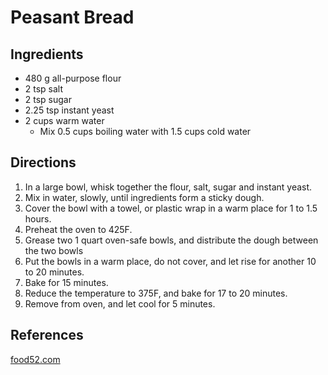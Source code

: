 # Peasant Bread

## Ingredients

* 480 g all-purpose flour
* 2 tsp salt
* 2 tsp sugar
* 2.25 tsp instant yeast
* 2 cups warm water
  * Mix 0.5 cups boiling water with 1.5 cups cold water

## Directions

1. In a large bowl, whisk together the flour, salt, sugar and instant yeast.
2. Mix in water, slowly, until ingredients form a sticky dough.
3. Cover the bowl with a towel, or plastic wrap in a warm place for 1 to 1.5 hours.
4. Preheat the oven to 425F.
5. Grease two 1 quart oven-safe bowls, and distribute the dough between the two bowls
6. Put the bowls in a warm place, do not cover, and let rise for another 10 to 20 minutes.
7. Bake for 15 minutes.
8. Reduce the temperature to 375F, and bake for 17 to 20 minutes.
9. Remove from oven, and let cool for 5 minutes.

## References

[food52.com](https://food52.com/recipes/69714-alexandra-stafford-s-no-knead-peasant-bread)
